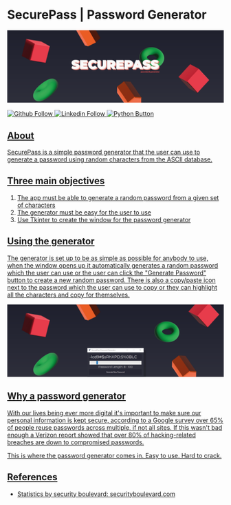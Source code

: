 # SecurePass | Password Generator

![Readme banner image](./static/securepass-banner1.png)

<a href="https://github.com/KieronJenkins" target="_blank"><img src="https://img.shields.io/badge/GitHub-100000?style=for-the-badge&logo=github&logoColor=white" alt="Github Follow">
<a href="https://uk.linkedin.com/in/kieronjenkins" target="_blank"><img src="https://img.shields.io/badge/LinkedIn-0077B5?style=for-the-badge&logo=linkedin&logoColor=white" alt="Linkedin Follow">
<a href="https://www.python.org/" target="_blank"><img src="https://img.shields.io/badge/Python-3776AB?style=for-the-badge&logo=python&logoColor=white" alt="Python Button">

## About
SecurePass is a simple password generator that the user can use to generate a password using random characters from the ASCII database.

## Three main objectives
1. The app must be able to generate a random password from a given set of characters
2. The generator must be easy for the user to use 
3. Use Tkinter to create the window for the password generator

## Using the generator
The generator is set up to be as simple as possible for anybody to use, when the window opens up it automatically generates a random password which the user can use or the user can click the "Generate Password" button to create a new random password.
There is also a copy/paste icon next to the password which the user can use to copy or they can highlight all the characters and copy for themselves.

![Readme banner image](./static/securepass-pic-banner1.png)

## Why a password generator
With our lives being ever more digital it's important to make sure our personal information is kept secure, according to a Google survey over 65% of people reuse passwords across multiple, if not all sites. If this wasn't bad enough a Verizon report showed that over 80% of hacking-related breaches are down to compromised passwords.

This is where the password generator comes in. Easy to use. Hard to crack.

## References
- Statistics by security boulevard: [securityboulevard.com](https://securityboulevard.com/2020/04/8-scary-statistics-about-the-password-reuse-problem/)
